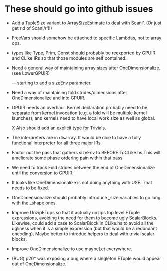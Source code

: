 

These should go into github issues 
======================================================

 * Add a TupleSize variant to ArraySizeEstimate to deal with Scanl'.
   (Or just get rid of Scanl/r'!!)

 * FreeVars should somehow be attached to specific Lambdas, not to
   array ops.

 * types like Type, Prim, Const should probably be reexported by GPUIR
   and CLike IRs so that those modules are self contained.
   
 * Need a general way of maintaining array sizes after OneDimensionalize.
   (see LowerGPUIR)

   -- starting to add a sizeEnv parameter.

 * Need a way of maintaining fold strides/dimensions after
   OneDimensionalize and into GPUIR.

 * GPUIR needs an overhaul.  Kernel declaration probably need to be
   separate from kernel invocation (e.g. a fold will be multiple
   kernel launches), and kernels need to have local work size as well
   as global.
   
   X Also should add an explicit type for Trivials.

 * The interpreters are in disarray.  It would be nice to have a fully
   functional interpreter for all three major IRs.


 * Factor out the pass that gathers sizeEnv to BEFORE ToCLike.hs
   This will ameliorate some phase ordering pain within that pass.

   
 * We need to track Fold strides between the end of OneDimensionalize
   until the conversion to GPUIR.  

 * It looks like OneDimensionalize is not doing anything with USE.
   That needs to be fixed.  

 * OneDimensionalize should probably introduce _size variables to go
   long with the _shape ones.   

 * Improve UnzipETups so that it actually unzips top level ETuple
   expressions, avoiding the need for them to become ugly
   ScalarBlocks.  Likewise, could add a case to ScalarBlock in
   CLike.hs to avoid all the ugliness when it is a simple expression
   (but that would be a redundant encoding).  Maybe better to introdue
   helpers to deal with trivial scalar blocks.

 * Improve OneDimensionalize to use maybeLet everywhere.

 * (BUG) p20* was exposing a bug where a singleton ETuple would appear
   out of OneDimensionalize.
   
